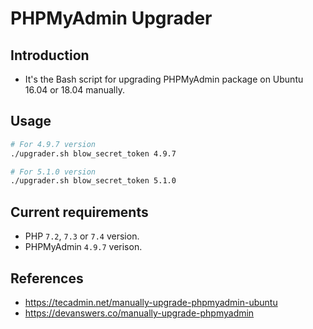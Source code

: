 # PHPMyAdmin Upgrader

## Introduction

- It's the Bash script for upgrading PHPMyAdmin package on Ubuntu 16.04 or 18.04 manually.

## Usage

```Bash
# For 4.9.7 version
./upgrader.sh blow_secret_token 4.9.7

# For 5.1.0 version
./upgrader.sh blow_secret_token 5.1.0
```

## Current requirements

- PHP `7.2`, `7.3` or `7.4` version.
- PHPMyAdmin `4.9.7` verison.

## References

- https://tecadmin.net/manually-upgrade-phpmyadmin-ubuntu
- https://devanswers.co/manually-upgrade-phpmyadmin
